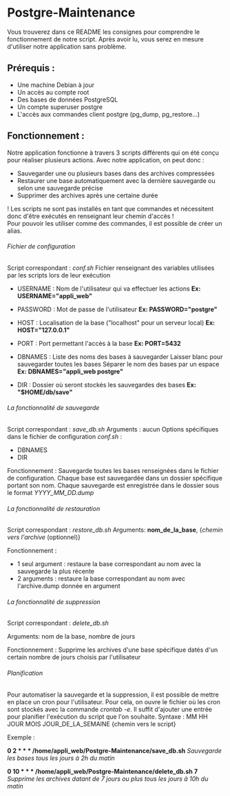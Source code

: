 ﻿# Postgre-Maintenance

Vous trouverez dans ce README les consignes pour comprendre le fonctionnement de notre script. Après avoir lu, vous serez en mesure d'utiliser notre application sans problème.

## Prérequis :
- Une machine Debian à jour
- Un accès au compte root
- Des bases de données PostgreSQL
- Un compte superuser postgre
- L'accès aux commandes client postgre (pg_dump, pg_restore...)

## Fonctionnement :
Notre application fonctionne à travers 3 scripts différents qui on été conçu pour réaliser plusieurs actions.
Avec notre application, on peut donc :
- Sauvegarder une ou plusieurs bases dans des archives compressées
- Restaurer une base automatiquement avec la dernière sauvegarde ou selon une sauvegarde précise
- Supprimer des archives après une certaine durée

! Les scripts ne sont pas installés en tant que commandes et nécessitent donc d'être exécutés en renseignant leur chemin d'accès !  
Pour pouvoir les utiliser comme des commandes, il est possible de créer un alias.

###### Fichier de configuration  
Script correspondant : *conf.sh*
Fichier renseignant des variables utilisées par les scripts lors de leur exécution

- USERNAME : Nom de l'utilisateur qui va effectuer les actions
**Ex: USERNAME="appli_web"**

- PASSWORD : Mot de passe de l'utilisateur
**Ex: PASSWORD="postgre"**

- HOST : Localisation de la base ("localhost" pour un serveur local)
**Ex: HOST="127.0.0.1"**

- PORT : Port permettant l'accès à la base
**Ex: PORT=5432**

- DBNAMES : Liste des noms des bases à sauvegarder
Laisser blanc pour sauvegarder toutes les bases
Séparer le nom des bases par un espace
**Ex: DBNAMES="appli_web postgre"**

- DIR : Dossier où seront stockés les sauvegardes des bases
**Ex: "$HOME/db/save"**

###### La fonctionnalité de sauvegarde
Script correspondant : *save_db.sh*
Arguments : aucun
Options spécifiques dans le fichier de configuration *conf.sh* :
- DBNAMES
- DIR

Fonctionnement :
Sauvegarde toutes les bases renseignées dans le fichier de configuration.
Chaque base est sauvegardée dans un dossier spécifique portant son nom.
Chaque sauvegarde est enregistrée dans le dossier sous le format *YYYY_MM_DD.dump*



###### La fonctionnalité de restauration
Script correspondant : *restore_db.sh*
Arguments: **nom_de_la_base**, {*chemin vers l'archive* (optionnel)}

Fonctionnement :
- 1 seul argument : restaure la base correspondant au nom avec la sauvegarde la plus récente
- 2 arguments : restaure la base correspondant au nom avec l'archive.dump donnée en argument


###### La fonctionnalité de suppression
Script correspondant : *delete_db.sh*

Arguments: nom de la base, nombre de jours

Fonctionnement :
Supprime les archives d'une base spécifique datés d'un certain nombre de jours choisis par l'utilisateur


###### Planification

Pour automatiser la sauvegarde et la suppression, il est possible de mettre en place un cron pour l'utilisateur.
Pour cela, on ouvre le fichier où les cron sont stockés avec la commande *crontab -e*.
Il suffit d'ajouter une entrée pour planifier l'exécution du script que l'on souhaite.
Syntaxe : MM HH JOUR MOIS JOUR_DE_LA_SEMAINE {chemin vers le script}

Exemple :

**0 2 * * * /home/appli_web/Postgre-Maintenance/save_db.sh**
*Sauvegarde les bases tous les jours à 2h du matin*

**0 10 * * * /home/appli_web/Postgre-Maintenance/delete_db.sh 7**
*Supprime les archives datant de 7 jours ou plus tous les jours à 10h du matin*


